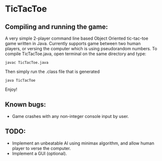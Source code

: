 # TicTacToe

## Compiling and running the game:
A very simple 2-player command line based Object Oriented tic-tac-toe game written in Java. 
Currently supports game between two human players, or versing the computer which is using pseudorandom numbers.
To compile TicTacToe.java, open terminal on the same directory and type:
```
javac TicTacToe.java
```
Then simply run the .class file that is generated
```
java TicTacToe
```
Enjoy!


## Known bugs:
* Game crashes with any non-integer console input by user.

## TODO:
* Implement an unbeatable AI using minimax algorithm, and allow human player to verse the computer. 
* Implement a GUI (optional).



